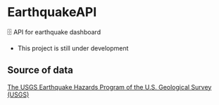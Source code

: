 # EarthquakeAPI
🗄️ API for earthquake dashboard
- This project is still under development

## Source of data
[The USGS Earthquake Hazards Program of the U.S. Geological Survey (USGS)](https://earthquake.usgs.gov/)

